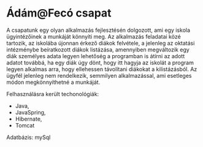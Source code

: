 # Ádám@Fecó csapat

A csapatunk egy olyan alkalmazás fejlesztésén dolgozott, ami egy iskola ügyintézőinek a munkáját könnyíti meg. Az alkalmazás feladatai közé tartozik, az iskolába újonnan érkező diákok felvétele, a jelenleg az oktatási intézménybe beíratkozott diákok listázása, amennyiben megváltozik egy diák személyes adata legyen lehetőség a programban is átírni az adott adatot továbbá, ha egy diák úgy dönt, hogy itt hagyja az iskolát a program legyen alkalmas arra, hogy ellehessen távolítani diákokat a kilistázásból. Az ügyfél jelenleg nem rendelkezik, semmilyen alkalmazással, ami esetleges módon megkönnyíthetné a munkáját.

Felhasználásra került techonológiák: 
- Java, 
- JavaSpring, 
- Hibernate,
- Tomcat


Adatbázis:
mySql
